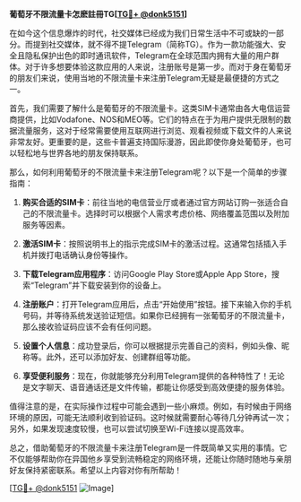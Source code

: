 **葡萄牙不限流量卡怎麽註冊TG[[TG💪+ @donk5151](https://t.me/s/donk5151)]**

在如今这个信息爆炸的时代，社交媒体已经成为我们日常生活中不可或缺的一部分。而提到社交媒体，就不得不提Telegram（简称TG）。作为一款功能强大、安全且隐私保护出色的即时通讯软件，Telegram在全球范围内拥有大量的用户群体。对于许多想要体验这款应用的人来说，注册账号是第一步。而对于身在葡萄牙的朋友们来说，使用当地的不限流量卡来注册Telegram无疑是最便捷的方式之一。

首先，我们需要了解什么是葡萄牙的不限流量卡。这类SIM卡通常由各大电信运营商提供，比如Vodafone、NOS和MEO等。它们的特点在于为用户提供无限制的数据流量服务，这对于经常需要使用互联网进行浏览、观看视频或下载文件的人来说非常友好。更重要的是，这些卡普遍支持国际漫游，因此即使你身处葡萄牙，也可以轻松地与世界各地的朋友保持联系。

那么，如何利用葡萄牙的不限流量卡来注册Telegram呢？以下是一个简单的步骤指南：

1. **购买合适的SIM卡**：前往当地的电信营业厅或者通过官方网站订购一张适合自己的不限流量卡。选择时可以根据个人需求考虑价格、网络覆盖范围以及附加服务等因素。

2. **激活SIM卡**：按照说明书上的指示完成SIM卡的激活过程。这通常包括插入手机并拨打电话确认身份等操作。

3. **下载Telegram应用程序**：访问Google Play Store或Apple App Store，搜索“Telegram”并下载安装到你的设备上。

4. **注册账户**：打开Telegram应用后，点击“开始使用”按钮。接下来输入你的手机号码，并等待系统发送验证短信。如果你已经拥有一张葡萄牙的不限流量卡，那么接收验证码应该不会有任何问题。

5. **设置个人信息**：成功登录后，你可以根据提示完善自己的资料，例如头像、昵称等。此外，还可以添加好友、创建群组等功能。

6. **享受便利服务**：现在，你就能够充分利用Telegram提供的各种特性了！无论是文字聊天、语音通话还是文件传输，都能让你感受到高效便捷的服务体验。

值得注意的是，在实际操作过程中可能会遇到一些小麻烦。例如，有时候由于网络环境的原因，可能无法顺利收到验证码。这时候就需要耐心等待几分钟再试一次；另外，如果发现速度较慢，也可以尝试切换至Wi-Fi连接以提高效率。

总之，借助葡萄牙的不限流量卡来注册Telegram是一件既简单又实用的事情。它不仅能够帮助你在异国他乡享受到流畅稳定的网络环境，还能让你随时随地与亲朋好友保持紧密联系。希望以上内容对你有所帮助！

[[TG💪+ @donk5151](https://t.me/s/donk5151) ![Image](https://i.postimg.cc/rwNCRYN7/Snipaste-2025-04-30-17-27-05.png)]